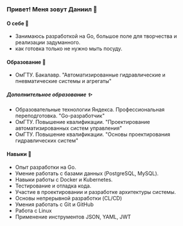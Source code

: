 ### Привет! Меня зовут Даниил 👋

#### О себе 🤔

- Занимаюсь разработкой на Go, большое поле для творчества и реализации задуманного.
- как готовка только не нужно мыть посуду. 


#### Образование 🔭

- ОмГТУ. Бакалавр. "Автоматизированные гидравлические и пневматические системы и агрегаты"

##### Дополнительное образование ✨

- Образовательные технологии Яндекса. Профессиональная переподготовка. "Go-разработчик"
- ОмГТУ. Повышение квалификации. "Проектирование автоматизированных систем управления"
- ОмГТУ. Повышение квалификации. "Основы проектирования гидравлических систем"

#### Навыки 🌱

- Опыт разработки на Go.
- Умение работать с базами данных (PostgreSQL, MySQL).
- Навыки работы с Docker и Kubernetes.
- Тестирование и отладка кода.
- Участие в проектировании и разработке архитектуры системы.
- Основы непрерывной разработки (CL/CD) 
- Умения работать с Git и GitHub
- Работа c Linux 
- Применение инструментов JSON, YAML, JWT 


<!--
**DaniilStelmakh/DaniilStelmakh** is a ✨ _special_ ✨ repository because its `README.md` (this file) appears on your GitHub profile.

Here are some ideas to get you started:

- 🔭 I’m currently working on ...
- 🌱 I’m currently learning ...
- 👯 I’m looking to collaborate on ...
- 🤔 I’m looking for help with ...
- 💬 Ask me about ...
- 📫 How to reach me: ...
- 😄 Pronouns: ...
- ⚡ Fun fact: ...
-->

